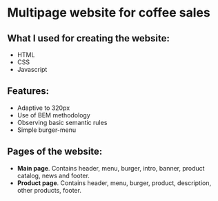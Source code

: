 # Multipage website for coffee sales
## What I used for creating the website:
- HTML
- CSS
- Javascript
## Features:
- Adaptive to 320px
- Use of BEM methodology
- Observing basic semantic rules
- Simple burger-menu 
## Pages of the website:
- **Main page**. Contains header, menu, burger, intro, banner, product catalog, news and footer.
- **Product page**. Contains header, menu, burger, product, description, other products, footer.
